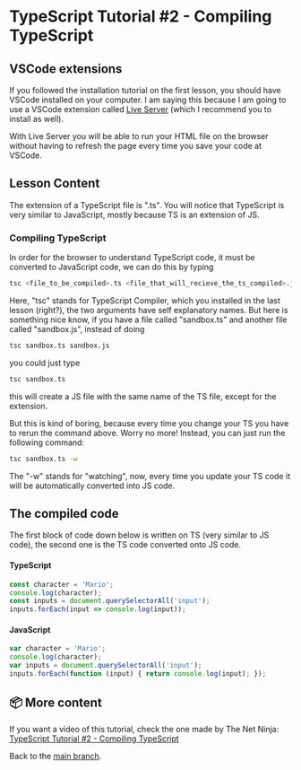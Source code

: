 # TypeScript Tutorial #2 - Compiling TypeScript

## VSCode extensions
If you followed the installation tutorial on the first lesson, you should have VSCode installed on your computer. I am saying this because I am going to use a VSCode extension called [Live Server](https://marketplace.visualstudio.com/items?itemName=ritwickdey.LiveServer) (which I recommend you to install as well).

With Live Server you will be able to run your HTML file on the browser without having to refresh the page every time you save your code at VSCode.

## Lesson Content
The extension of a TypeScript file is ".ts". You will notice that TypeScript is very similar to JavaScript, mostly because TS is an extension of JS.

### Compiling TypeScript
In order for the browser to understand TypeScript code, it must be converted to JavaScript code, we can do this by typing 
```bash
tsc <file_to_be_compiled>.ts <file_that_will_recieve_the_ts_compiled>.js
```
Here, "tsc" stands for TypeScript Compiler, which you installed in the last lesson (right?), the two arguments have self explanatory names.
But here is something nice know, if you have a file called "sandbox.ts" and another file called "sandbox.js", instead of doing 
```bash
tsc sandbox.ts sandbox.js
```
you could just type
```bash
tsc sandbox.ts
```
this will create a JS file with the same name of the TS file, except for the extension.

But this is kind of boring, because every time you change your TS you have to rerun the command above. Worry no more! Instead, you can just run the following command:
```bash
tsc sandbox.ts -w
```
The "-w" stands for "watching", now, every time you update your TS code it will be automatically converted into JS code.

## The compiled code
The first block of code down below is written on TS (very similar to JS code), the second one is the TS code converted onto JS code.
#### TypeScript
```ts
const character = 'Mario';
console.log(character);
const inputs = document.querySelectorAll('input');
inputs.forEach(input => console.log(input));
```
#### JavaScript
```js
var character = 'Mario';
console.log(character);
var inputs = document.querySelectorAll('input');
inputs.forEach(function (input) { return console.log(input); });
```

## 📦 More content
If you want a video of this tutorial, check the one made by The Net Ninja: [TypeScript Tutorial #2 - Compiling TypeScript](https://www.youtube.com/watch?v=iTZ1-85I77c&list=PL4cUxeGkcC9gUgr39Q_yD6v-bSyMwKPUI&index=2)

Back to the [main branch](https://github.com/Henrique-Peixoto/typescript-the-net-ninja).
